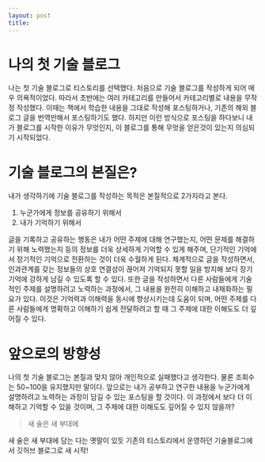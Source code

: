 ```yaml
---
layout: post
title: 
---
```


# 나의 첫 기술 블로그

나는 첫 기술 블로그로 티스토리를 선택했다. 처음으로 기술 블로그를 작성하게 되어 매우 의욕적이었다. 따라서 초반에는 여러 카테고리를 만들어서 카테고리별로 내용을 무작정 작성했다. 이때는 책에서 학습한 내용을 그대로 작성해 포스팅하거나, 기존의 해외 블로그 글을 번역만해서 포스팅하기도 했다. 하지만 이런 방식으로 포스팅을 하다보니 내가 블로그를 시작한 이유가 무엇인지, 이 블로그를 통해 무엇을 얻은것이 있는지 의심되기 시작되었다.

# 기술 블로그의 본질은?

내가 생각하기에 기술 블로그를 작성하는 목적은 본질적으로 2가지라고 본다.

1. 누군가에게 정보를 공유하기 위해서
2. 내가 기억하기 위해서


글을 기록하고 공유하는 행동은 내가 어떤 주제에 대해 연구했는지, 어떤 문제를 해결하기 위해 노력했는지 등의 정보를 더욱 상세하게 기억할 수 있게 해주며, 단기적인 기억에서 장기적인 기억으로 전환하는 것이 더욱 수월하게 된다. 체계적으로 글을 작성하면서, 인과관계를 갖는 정보들의 상호 연결성이 끊어져 기억되지 못할 일을 방지해 보다 장기 기억에 강하게 남길 수 있도록 할 수 있다. 또한 글을 작성하면서 다른 사람들에게 기술적인 주제를 설명하려고 노력하는 과정에서, 그 내용을 완전히 이해하고 내재화하는 필요가 있다. 이것은 기억력과 이해력을 동시에 향상시키는데 도움이 되며, 어떤 주제를 다른 사람들에게 명확하고 이해하기 쉽게 전달하려고 할 때 그 주제에 대한 이해도도 더 깊어질 수 있다.

# 앞으로의 방향성

 나의 첫 기술 블로그는 본질과 맞지 않아 개인적으로 실패했다고 생각한다. 물론 조회수는 50~100을 유지했지만 말이다. 앞으로는 내가 공부하고 연구한 내용을 누군가에게 설명하려고 노력하는 과정이 담길 수 있는 포스팅을 할 것이다. 이 과정에서 보다 더 이해하고 기억할 수 있을 것이며, 그 주제에 대한 이해도도 깊어질 수 있지 않을까? 

> 새 술은 새 부대에

 새 술은 새 부대에 담는 다는 옛말이 있듯 기존의 티스토리에서 운영하던 기술블로그에서 깃허브 블로그로 새 시작!